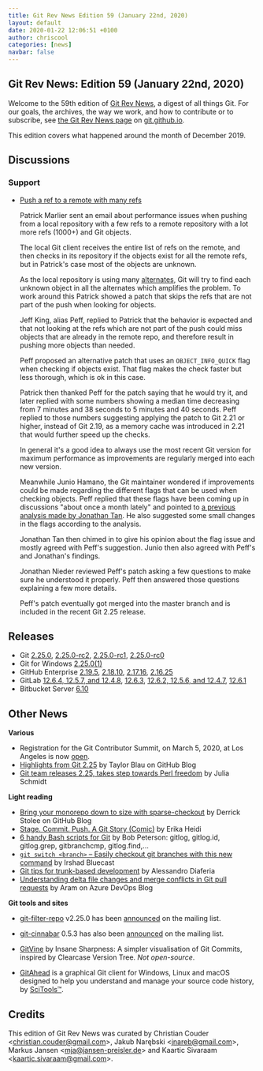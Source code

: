 ```yaml
---
title: Git Rev News Edition 59 (January 22nd, 2020)
layout: default
date: 2020-01-22 12:06:51 +0100
author: chriscool
categories: [news]
navbar: false
---
```


## Git Rev News: Edition 59 (January 22nd, 2020)

Welcome to the 59th edition of [Git Rev News](https://git.github.io/rev_news/rev_news/),
a digest of all things Git. For our goals, the archives, the way we work, and how to contribute or to
subscribe, see [the Git Rev News page](https://git.github.io/rev_news/rev_news/) on [git.github.io](http://git.github.io).

This edition covers what happened around the month of December 2019.

## Discussions

<!---
### General
-->

<!---
### Reviews
-->

### Support

* [Push a ref to a remote with many refs](https://public-inbox.org/git/CH2PR11MB429411CA1288526D21C7AF26CF4C0@CH2PR11MB4294.namprd11.prod.outlook.com/)

  Patrick Marlier sent an email about performance issues when pushing
  from a local repository with a few refs to a remote repository with
  a lot more refs (1000+) and Git objects.

  The local Git client receives the entire list of refs on the remote,
  and then checks in its repository if the objects exist for all the
  remote refs, but in Patrick's case most of the objects are unknown.

  As the local repository is using many [alternates](https://git-scm.com/docs/gitrepository-layout/#Documentation/gitrepository-layout.txt-objectsinfoalternates),
  Git will try to find each unknown object in all the alternates which
  amplifies the problem. To work around this Patrick showed a patch
  that skips the refs that are not part of the push when looking for
  objects.

  Jeff King, alias Peff, replied to Patrick that the behavior is
  expected and that not looking at the refs which are not part of the
  push could miss objects that are already in the remote repo, and
  therefore result in pushing more objects than needed.

  Peff proposed an alternative patch that uses an `OBJECT_INFO_QUICK`
  flag when checking if objects exist. That flag makes the check
  faster but less thorough, which is ok in this case.

  Patrick then thanked Peff for the patch saying that he would try it,
  and later replied with some numbers showing a median time decreasing
  from 7 minutes and 38 seconds to 5 minutes and 40 seconds. Peff
  replied to those numbers suggesting applying the patch to Git 2.21
  or higher, instead of Git 2.19, as a memory cache was introduced in
  2.21 that would further speed up the checks.

  In general it's a good idea to always use the most recent Git version
  for maximum performance as improvements are regularly merged into
  each new version.

  Meanwhile Junio Hamano, the Git maintainer wondered if improvements
  could be made regarding the different flags that can be used when
  checking objects. Peff replied that these flags have been coming up
  in discussions "about once a month lately" and pointed to
  [a previous analysis made by Jonathan Tan](https://public-inbox.org/git/20191011220822.154063-1-jonathantanmy@google.com/).
  He also suggested some small changes in the flags according to the analysis.

  Jonathan Tan then chimed in to give his opinion about the flag issue
  and mostly agreed with Peff's suggestion. Junio then also agreed
  with Peff's and Jonathan's findings.

  Jonathan Nieder reviewed Peff's patch asking a few questions to make
  sure he understood it properly. Peff then answered those questions
  explaining a few more details.

  Peff's patch eventually got merged into the master branch and is
  included in the recent Git 2.25 release.

<!---
## Developer Spotlight:
-->

## Releases

+ Git [2.25.0](https://public-inbox.org/git/xmqqtv4zjgv5.fsf@gitster-ct.c.googlers.com/),
[2.25.0-rc2](https://public-inbox.org/git/xmqq8smh1t3m.fsf@gitster-ct.c.googlers.com/),
[2.25.0-rc1](https://public-inbox.org/git/xmqqpng1cu2c.fsf@gitster-ct.c.googlers.com/),
[2.25.0-rc0](https://public-inbox.org/git/xmqqblrwm65l.fsf@gitster-ct.c.googlers.com/)
+ Git for Windows [2.25.0(1)](https://github.com/git-for-windows/git/releases/tag/v2.25.0.windows.1)
+ GitHub Enterprise [2.19.5](https://enterprise.github.com/releases/2.19.5/notes),
[2.18.10](https://enterprise.github.com/releases/2.18.10/notes),
[2.17.16](https://enterprise.github.com/releases/2.17.16/notes),
[2.16.25](https://enterprise.github.com/releases/2.16.25/notes)
+ GitLab [12.6.4, 12.5.7, and 12.4.8](https://about.gitlab.com/releases/2020/01/13/critical-security-release-gitlab-12-dot-6-dot-4-released/),
[12.6.3](https://about.gitlab.com/releases/2020/01/09/gitlab-12-6-3-released/),
[12.6.2, 12.5.6, and 12.4.7](https://about.gitlab.com/releases/2020/01/02/security-release-gitlab-12-6-2-released/),
[12.6.1](https://about.gitlab.com/releases/2019/12/27/gitlab-12-6-1-released/)
+ Bitbucket Server [6.10](https://confluence.atlassian.com/bitbucketserver/bitbucket-server-release-notes-872139866.html)

## Other News

__Various__

* Registration for the Git Contributor Summit, on March 5, 2020, at
  Los Angeles is now [open](https://public-inbox.org/git/20200115200532.GA4101552@coredump.intra.peff.net/).
* [Highlights from Git 2.25](https://github.blog/2020-01-13-highlights-from-git-2-25/)
  by Taylor Blau on GitHub Blog
* [Git team releases 2.25, takes step towards Perl freedom](https://devclass.com/2020/01/14/git-team-releases-2-25-takes-step-towards-perl-freedom/)
  by Julia Schmidt


__Light reading__

* [Bring your monorepo down to size with sparse-checkout](https://github.blog/2020-01-17-bring-your-monorepo-down-to-size-with-sparse-checkout/)
  by Derrick Stolee on GitHub Blog
* [Stage. Commit. Push. A Git Story (Comic)](https://dev.to/erikaheidi/stage-commit-push-a-git-story-comic-a37)
  by Erika Heidi
* [6 handy Bash scripts for Git](https://opensource.com/article/20/1/bash-scripts-git)
  by Bob Peterson: gitlog, gitlog.id, gitlog.grep, gitbranchcmp, gitlog.find,...
* [`git switch <branch>` – Easily checkout git branches with this new command](https://bluecast.tech/blog/git-switch-branch/)
  by Irshad Bluecast
* [Git tips for trunk-based development](https://dev.to/alediaferia/git-tips-for-trunk-based-development-1i1g)
  by Alessandro Diaferia
* [Understanding delta file changes and merge conflicts in Git pull requests](https://devblogs.microsoft.com/devops/understanding-delta-file-changes-and-merge-conflicts-in-git-pull-requests/)
  by Aram on Azure DevOps Blog


__Git tools and sites__

* [git-filter-repo](https://github.com/newren/git-filter-repo) v2.25.0
  has been [announced](https://public-inbox.org/git/CABPp-BFP38okGPTmyUJ-vVqq4=T0CypuyD05e6ArEfwhq2mdpg@mail.gmail.com/)
  on the mailing list.

* [git-cinnabar](https://github.com/glandium/git-cinnabar) 0.5.3
  has also been [announced](https://public-inbox.org/git/20200118024728.4dugot7nmj3tdkhx@glandium.org/)
  on the mailing list.

* [GitVine](https://insanesharpness.gitlab.io/GitVine/) by Insane Sharpness:
  A simpler visualisation of Git Commits, inspired by Clearcase Version Tree.
  _Not open-source_.

* [GitAhead](https://gitahead.github.io/gitahead.com/) is a graphical Git client
  for Windows, Linux and macOS designed to help you understand and manage
  your source code history, by [SciTools™](https://scitools.com/).


## Credits

This edition of Git Rev News was curated by
Christian Couder &lt;<christian.couder@gmail.com>&gt;,
Jakub Narębski &lt;<jnareb@gmail.com>&gt;,
Markus Jansen &lt;<mja@jansen-preisler.de>&gt; and
Kaartic Sivaraam &lt;<kaartic.sivaraam@gmail.com>&gt;.
